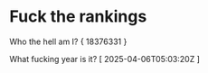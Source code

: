# Fuck the rankings

Who the hell am I?
{ 18376331 }

What fucking year is it?
[ 2025-04-06T05:03:20Z ]
